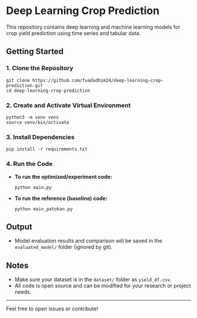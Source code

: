 # Deep Learning Crop Prediction

This repository contains deep learning and machine learning models for crop yield prediction using time series and tabular data.

## Getting Started

### 1. Clone the Repository
```
git clone https://github.com/fuadadhim24/deep-learning-crop-prediction.git
cd deep-learning-crop-prediction
```

### 2. Create and Activate Virtual Environment
```
python3 -m venv venv
source venv/bin/activate
```

### 3. Install Dependencies
```
pip install -r requirements.txt
```

### 4. Run the Code
- **To run the optimized/experiment code:**
  ```
  python main.py
  ```
- **To run the reference (baseline) code:**
  ```
  python main_patokan.py
  ```

## Output
- Model evaluation results and comparison will be saved in the `evaluated_model/` folder (ignored by git).

## Notes
- Make sure your dataset is in the `dataset/` folder as `yield_df.csv`.
- All code is open source and can be modified for your research or project needs.

---
Feel free to open issues or contribute!
